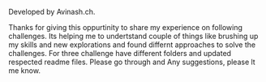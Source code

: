 Developed by Avinash.ch.

Thanks for giving this oppurtinity to share my experience on following challenges.
Its helping me to undertstand couple of things like brushing up my skills and new explorations and found differnt approaches to solve the challenges.
For three challenge  have different folders and updated respected readme files.
Please go through and Any suggestions, please lt me know.
